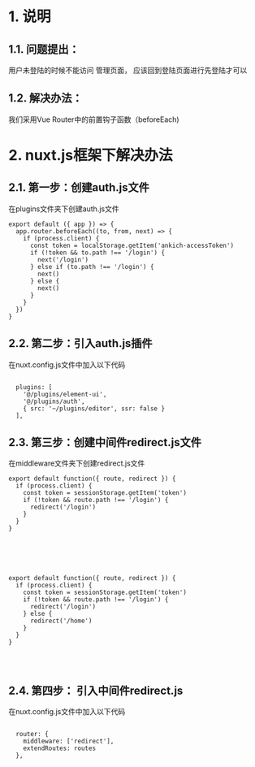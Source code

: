 # 1. 说明

## 1.1. 问题提出：

用户未登陆的时候不能访问  管理页面， 应该回到登陆页面进行先登陆才可以

## 1.2. 解决办法：

我们采用Vue Router中的前置钩子函数（beforeEach)



# 2. nuxt.js框架下解决办法

## 2.1. 第一步：创建auth.js文件

在plugins文件夹下创建auth.js文件

```
export default ({ app }) => {
  app.router.beforeEach((to, from, next) => {
    if (process.client) {
      const token = localStorage.getItem('ankich-accessToken')
      if (!token && to.path !== '/login') {
        next('/login')
      } else if (to.path !== '/login') {
        next()
      } else {
        next()
      }
    }
  })
}

```

## 2.2. 第二步：引入auth.js插件

在nuxt.config.js文件中加入以下代码

```

  plugins: [
    '@/plugins/element-ui',
    '@/plugins/auth',
    { src: '~/plugins/editor', ssr: false }
  ],

```

## 2.3. 第三步：创建中间件redirect.js文件

在middleware文件夹下创建redirect.js文件

```
export default function({ route, redirect }) {
  if (process.client) {
    const token = sessionStorage.getItem('token')
    if (!token && route.path !== '/login') {
      redirect('/login')
    }
  }
}






export default function({ route, redirect }) {
  if (process.client) {
    const token = sessionStorage.getItem('token')
    if (!token && route.path !== '/login') {
      redirect('/login')
    } else {
      redirect('/home')
    }
  }
}




```

## 2.4. 第四步： 引入中间件redirect.js

在nuxt.config.js文件中加入以下代码

```

  router: {
    middleware: ['redirect'],
    extendRoutes: routes
  },
```

